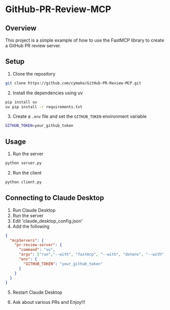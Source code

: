 # GitHub-PR-Review-MCP

## Overview

This project is a simple example of how to use the FastMCP library to create a GitHub PR review server.

## Setup

1. Clone the repository

```bash
git clone https://github.com/cymake/GitHub-PR-Review-MCP.git
```

2. Install the dependencies using uv

```bash
pip install uv
uv pip install -r requirements.txt
```

3. Create a `.env` file and set the `GITHUB_TOKEN` environment variable

```bash
GITHUB_TOKEN=your_github_token
```

## Usage

1. Run the server

```bash
python server.py
```

2. Run the client

```bash
python client.py
```


## Connecting to Claude Desktop

1. Run Claude Desktop
2. Run the server
3. Edit 'claude_desktop_config.json'
4. Add the following
```json
{
  "mcpServers": {
    "pr-review-server": {
      "command": "uv",
      "args": ["run","--with", "fastmcp", "--with", "dotenv", "--with", "requests", "python", "path/to/server.py"],
      "env": {
        "GITHUB_TOKEN": "your_github_token"
      }
    }
  }
}
```

5. Restart Claude Desktop

6. Ask about various PRs and Enjoy!!!
